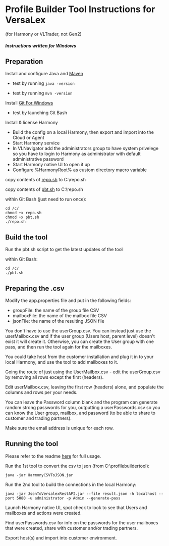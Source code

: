 # Profile Builder Tool Instructions for VersaLex 
(for Harmony or VLTrader, not Gen2)

##### Instructions written for Windows

## Preparation

Install and configure Java and [Maven](https://howtodoinjava.com/maven/how-to-install-maven-on-windows/)

- test by running `java -version`

- test by running `mvn -version`

Install [Git For Windows](https://www.atlassian.com/git/tutorials/install-git#windows)

- test by launching Git Bash

Install & license Harmony

- Build the config on a local Harmony, then export and import into the Cloud or Agent
- Start Harmony service
- In VLNavigator add the administrators group to have system privelege so you have to login to Harmony as administrator with default administrative password
- Start Harmony native UI to open it up
- Configure %HarmonyRoot% as custom directory macro variable

copy contents of [repo.sh](repo.sh) to C:\repo.sh

copy contents of [pbt.sh](pbt.sh) to C:\repo.sh

within Git Bash (just need to run once):
```
cd /c/
chmod +x repo.sh
chmod +x pbt.sh
./repo.sh
```

## Build the tool

Run the pbt.sh script to get the latest updates of the tool

within Git Bash:
```
cd /c/
./pbt.sh
```


## Preparing the .csv

Modify the app.properties file and put in the following fields:
- groupFile: the name of the group file CSV
- mailboxFile: the name of the mailbox file CSV
- jsonFile: the name of the resulting JSON file

You don't have to use the userGroup.csv. You can instead just use the userMailbox.csv and if the user group (Users host, parent level) doesn't exist it will create it. Otherwise, you can create the User group with one pass, and then run the tool again for the mailboxes.

You could take host from the customer installation and plug it in to your local Harmony, and use the tool to add mailboxes to it.

Going the route of just using the UserMailbox.csv - edit the userGroup.csv by removing all rows except the first (headers).

Edit userMailbox.csv, leaving the first row (headers) alone, and populate the columns and rows per your needs.

You can leave the Password column blank and the program can generate random strong passwords for you, outputting a userPasswords.csv so you can know the User group, mailbox, and password (to be able to share to customer and trading partners).

Make sure the email address is unique for each row.

## Running the tool

Please refer to the readme [here](../README.md) for full usage.

Run the 1st tool to convert the csv to json (from C:\profilebuildertool\):

`java -jar HarmonyCSVToJSON.jar`

Run the 2nd tool to build the connections in the local Harmony:

`java -jar JsonToVersalexRestAPI.jar --file result.json -h localhost --port 5080 -u administrator -p Admin --generate-pass`

Launch Harmony native UI, spot check to look to see that Users and mailboxes and actions were created.

Find userPasswords.csv for info on the passwords for the user mailboxes that were created, share with customer and/or trading partners.

Export host(s) and import into customer environment.
